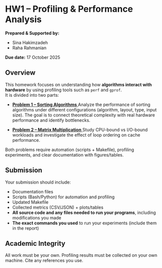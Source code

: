 # HW1 – Profiling & Performance Analysis

**Prepared & Supported by:**  
- Sina Hakimzadeh  
- Raha Rahmanian  


**Due date:** 17 October 2025  




## Overview
This homework focuses on understanding how **algorithms interact with hardware** by using profiling tools such as `perf` and `gprof`.  
It is divided into two parts:

- [**Problem 1 – Sorting Algorithms**  ](./problem-1)
  Analyze the performance of sorting algorithms under different configurations (algorithm, layout, type, input size). The goal is to connect theoretical complexity with real hardware performance and identify bottlenecks.  

- [**Problem 2 – Matrix Multiplication**    ](./problem-2)
  Study CPU-bound vs I/O-bound workloads and investigate the effect of loop ordering on cache performance.  

Both problems require automation (scripts + Makefile), profiling experiments, and clear documentation with figures/tables.  



## Submission
Your submission should include:
- Documentation files
- Scripts (Bash/Python) for automation and profiling  
- Updated Makefile
- Collected metrics (CSV/JSON) + plots/tables  
- **All source code and any files needed to run your programs**, including modifications you made  
- **The exact commands you used** to run your experiments (include them in the report)




## Academic Integrity
All work must be your own. Profiling results must be collected on your own machine. Cite any references you use.

